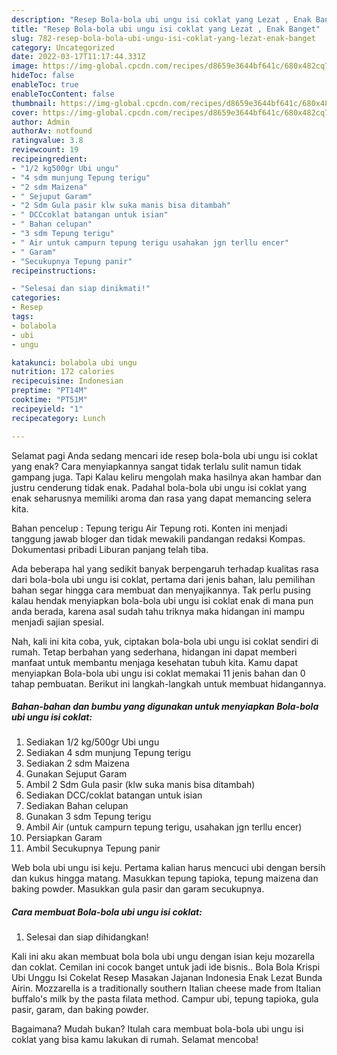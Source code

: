 ```yaml
---
description: "Resep Bola-bola ubi ungu isi coklat yang Lezat , Enak Banget"
title: "Resep Bola-bola ubi ungu isi coklat yang Lezat , Enak Banget"
slug: 782-resep-bola-bola-ubi-ungu-isi-coklat-yang-lezat-enak-banget
category: Uncategorized
date: 2022-03-17T11:17:44.331Z
image: https://img-global.cpcdn.com/recipes/d8659e3644bf641c/680x482cq70/bola-bola-ubi-ungu-isi-coklat-foto-resep-utama.jpg
hideToc: false
enableToc: true
enableTocContent: false
thumbnail: https://img-global.cpcdn.com/recipes/d8659e3644bf641c/680x482cq70/bola-bola-ubi-ungu-isi-coklat-foto-resep-utama.jpg
cover: https://img-global.cpcdn.com/recipes/d8659e3644bf641c/680x482cq70/bola-bola-ubi-ungu-isi-coklat-foto-resep-utama.jpg
author: Admin
authorAv: notfound
ratingvalue: 3.8
reviewcount: 19
recipeingredient:
- "1/2 kg500gr Ubi ungu"
- "4 sdm munjung Tepung terigu"
- "2 sdm Maizena"
- " Sejuput Garam"
- "2 Sdm Gula pasir klw suka manis bisa ditambah"
- " DCCcoklat batangan untuk isian"
- " Bahan celupan"
- "3 sdm Tepung terigu"
- " Air untuk campurn tepung terigu usahakan jgn terllu encer"
- " Garam"
- "Secukupnya Tepung panir"
recipeinstructions:

- "Selesai dan siap dinikmati!"
categories:
- Resep
tags:
- bolabola
- ubi
- ungu

katakunci: bolabola ubi ungu 
nutrition: 172 calories
recipecuisine: Indonesian
preptime: "PT14M"
cooktime: "PT51M"
recipeyield: "1"
recipecategory: Lunch

---
```



Selamat pagi Anda sedang mencari ide resep bola-bola ubi ungu isi coklat yang enak? Cara menyiapkannya sangat tidak terlalu sulit namun tidak gampang juga. Tapi Kalau keliru mengolah maka hasilnya akan hambar dan justru cenderung tidak enak. Padahal bola-bola ubi ungu isi coklat yang enak seharusnya memiliki aroma dan rasa yang dapat memancing selera kita.


Bahan pencelup : Tepung terigu Air Tepung roti. Konten ini menjadi tanggung jawab bloger dan tidak mewakili pandangan redaksi Kompas. Dokumentasi pribadi Liburan panjang telah tiba.

Ada beberapa hal yang sedikit banyak berpengaruh terhadap kualitas rasa dari bola-bola ubi ungu isi coklat, pertama dari jenis bahan, lalu pemilihan bahan segar hingga cara membuat dan menyajikannya. Tak perlu pusing kalau hendak menyiapkan bola-bola ubi ungu isi coklat enak di mana pun anda berada, karena asal sudah tahu triknya maka hidangan ini mampu menjadi sajian spesial.


Nah, kali ini kita coba, yuk, ciptakan bola-bola ubi ungu isi coklat sendiri di rumah. Tetap berbahan yang sederhana, hidangan ini dapat memberi manfaat untuk membantu menjaga kesehatan tubuh kita. Kamu dapat menyiapkan Bola-bola ubi ungu isi coklat memakai 11 jenis bahan dan 0 tahap pembuatan. Berikut ini langkah-langkah untuk membuat hidangannya.

<!--inarticleads1-->

##### Bahan-bahan dan bumbu yang digunakan untuk menyiapkan Bola-bola ubi ungu isi coklat:

1. Sediakan 1/2 kg/500gr Ubi ungu
1. Sediakan 4 sdm munjung Tepung terigu
1. Sediakan 2 sdm Maizena
1. Gunakan  Sejuput Garam
1. Ambil 2 Sdm Gula pasir (klw suka manis bisa ditambah)
1. Sediakan  DCC/coklat batangan untuk isian
1. Sediakan  Bahan celupan
1. Gunakan 3 sdm Tepung terigu
1. Ambil  Air (untuk campurn tepung terigu, usahakan jgn terllu encer)
1. Persiapkan  Garam
1. Ambil Secukupnya Tepung panir


Web bola ubi ungu isi keju. Pertama kalian harus mencuci ubi dengan bersih dan kukus hingga matang. Masukkan tepung tapioka, tepung maizena dan baking powder. Masukkan gula pasir dan garam secukupnya. 

<!--inarticleads2-->

##### Cara membuat Bola-bola ubi ungu isi coklat:


1. Selesai dan siap dihidangkan!

Kali ini aku akan membuat bola bola ubi ungu dengan isian keju mozarella dan coklat. Cemilan ini cocok banget untuk jadi ide bisnis.. Bola Bola Krispi Ubi Unggu Isi Cokelat Resep Masakan Jajanan Indonesia Enak Lezat Bunda Airin. Mozzarella is a traditionally southern Italian cheese made from Italian buffalo&#39;s milk by the pasta filata method. Campur ubi, tepung tapioka, gula pasir, garam, dan baking powder. 

Bagaimana? Mudah bukan? Itulah cara membuat bola-bola ubi ungu isi coklat yang bisa kamu lakukan di rumah. Selamat mencoba!
